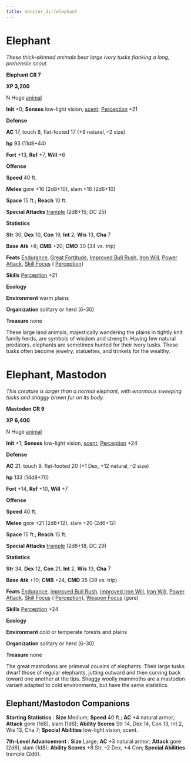 ```yaml
---
title: monster_dir/elephant
---
```

# Elephant

_These thick-skinned animals bear large ivory tusks flanking a long, prehensile snout._

**Elephant CR 7**

**XP 3,200**

N Huge [animal](creatureTypes#_animal)

**Init** +0; **Senses** low-light vision, [scent](universalMonsterRules#_scent); [Perception](../skill_dir/perception#_perception) +21

**Defense**

**AC** 17, touch 8, flat-footed 17 (+9 natural, –2 size)

**hp** 93 (11d8+44)

**Fort** +13, **Ref** +7, **Will** +6

**Offense**

**Speed** 40 ft.

**Melee** gore +16 (2d8+10), slam +16 (2d6+10)

**Space** 15 ft.; **Reach** 10 ft.

**Special Attacks** [trample](universalMonsterRules#_trample) (2d8+15; DC 25)

**Statistics**

**Str** 30, **Dex** 10, **Con** 19, **Int** 2, **Wis** 13, **Cha** 7

**Base**  **Atk** +8; **CMB** +20; **CMD** 30 (34 vs. trip)

**Feats** [Endurance](../feats#_endurance), [Great Fortitude](../feats#_great-fortitude), [Improved Bull Rush](../feats#_improved-bull-rush), [Iron Will](../feats#_iron-will), [Power Attack](../feats#_power-attack), [Skill Focus](../feats#_skill-focus) ( [Perception](../skill_dir/perception#_perception))

**Skills** [Perception](../skill_dir/perception#_perception) +21

**Ecology**

**Environment** warm plains

**Organization** solitary or herd (6–30)

**Treasure** none

These large land animals, majestically wandering the plains in tightly knit family herds, are symbols of wisdom and strength. Having few natural predators, elephants are sometimes hunted for their ivory tusks. These tusks often become jewelry, statuettes, and trinkets for the wealthy.

# Elephant, Mastodon

_This creature is larger than a normal elephant, with enormous sweeping tusks and shaggy brown fur on its body._

**Mastodon CR 9**

**XP 6,400**

N Huge [animal](creatureTypes#_animal)

**Init** +1; **Senses** low-light vision, [scent](universalMonsterRules#_scent); [Perception](../skill_dir/perception#_perception) +24

**Defense**

**AC** 21, touch 9, flat-footed 20 (+1 Dex, +12 natural, –2 size)

**hp** 133 (14d8+70)

**Fort** +14, **Ref** +10, **Will** +7

**Offense**

**Speed** 40 ft.

**Melee** gore +21 (2d8+12), slam +20 (2d6+12)

**Space** 15 ft.; **Reach** 15 ft.

**Special Attacks** [trample](universalMonsterRules#_trample) (2d8+18, DC 29)

**Statistics**

**Str** 34, **Dex** 12, **Con** 21, **Int** 2, **Wis** 13, **Cha** 7

**Base**  **Atk** +10; **CMB** +24, **CMD** 35 (39 vs. trip)

**Feats** [Endurance](../feats#_endurance), [Improved Bull Rush](../feats#_improved-bull-rush), [Improved Iron Will](../feats#_improved-iron-will), [Iron Will](../feats#_iron-will), [Power Attack](../feats#_power-attack), [Skill Focus](../feats#_skill-focus) ( [Perception](../skill_dir/perception#_perception)), [Weapon Focus](../feats#_weapon-focus) (gore)

**Skills** [Perception](../skill_dir/perception#_perception) +24

**Ecology**

**Environment** cold or temperate forests and plains

**Organization** solitary or herd (6–30)

**Treasure** none

The great mastodons are primeval cousins of elephants. Their large tusks dwarf those of regular elephants, jutting outward and then curving back toward one another at the tips. Shaggy woolly mammoths are a mastodon variant adapted to cold environments, but have the same statistics.

## Elephant/Mastodon Companions

**Starting Statistics** : **Size** Medium; **Speed** 40 ft.; **AC** +4 natural armor; **Attack** gore (1d8), slam (1d6); **Ability Scores** Str 14, Dex 14, Con 13, Int 2, Wis 13, Cha 7; **Special Abilities** low-light vision, scent.

**7th-Level Advancement** : **Size** Large; **AC** +3 natural armor; **Attack** gore (2d6), slam (1d8); **Ability Scores** +8 Str, –2 Dex, +4 Con; **Special Abilities** trample (2d6).

